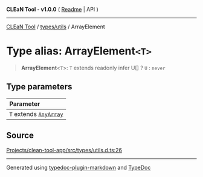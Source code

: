 **CLEaN Tool - v1.0.0** ( [Readme](../../../README.md) \| API )

***

[CLEaN Tool](../../../modules.md) / [types/utils](../README.md) / ArrayElement

# Type alias: ArrayElement`<T>`

> **ArrayElement**\<`T`\>: `T` extends readonly infer U[] ? `U` : `never`

## Type parameters

| Parameter |
| :------ |
| `T` extends [`AnyArray`](AnyArray.md) |

## Source

[Projects/clean-tool-app/src/types/utils.d.ts:26](https://github.com/yuckyh/clean-tool-app/)

***

Generated using [typedoc-plugin-markdown](https://www.npmjs.com/package/typedoc-plugin-markdown) and [TypeDoc](https://typedoc.org/)
